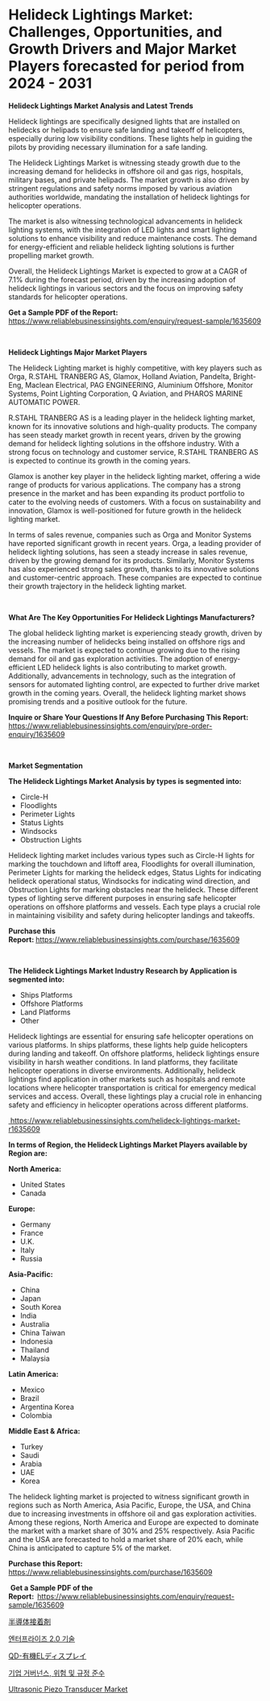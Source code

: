 <p><h1>Helideck Lightings Market: Challenges, Opportunities, and Growth Drivers and Major Market Players forecasted for period from 2024 - 2031</h1></p><p><strong>Helideck Lightings Market Analysis and Latest Trends</strong></p>
<p><p>Helideck lightings are specifically designed lights that are installed on helidecks or helipads to ensure safe landing and takeoff of helicopters, especially during low visibility conditions. These lights help in guiding the pilots by providing necessary illumination for a safe landing.</p><p>The Helideck Lightings Market is witnessing steady growth due to the increasing demand for helidecks in offshore oil and gas rigs, hospitals, military bases, and private helipads. The market growth is also driven by stringent regulations and safety norms imposed by various aviation authorities worldwide, mandating the installation of helideck lightings for helicopter operations.</p><p>The market is also witnessing technological advancements in helideck lighting systems, with the integration of LED lights and smart lighting solutions to enhance visibility and reduce maintenance costs. The demand for energy-efficient and reliable helideck lighting solutions is further propelling market growth.</p><p>Overall, the Helideck Lightings Market is expected to grow at a CAGR of 7.1% during the forecast period, driven by the increasing adoption of helideck lightings in various sectors and the focus on improving safety standards for helicopter operations.</p></p>
<p><strong>Get a Sample PDF of the Report:&nbsp;</strong> <a href="https://www.reliablebusinessinsights.com/enquiry/request-sample/1635609">https://www.reliablebusinessinsights.com/enquiry/request-sample/1635609</a></p>
<p>&nbsp;</p>
<p><strong>Helideck Lightings Major Market Players</strong></p>
<p><p>The Helideck Lighting market is highly competitive, with key players such as Orga, R.STAHL TRANBERG AS, Glamox, Holland Aviation, Pandelta, Bright-Eng, Maclean Electrical, PAG ENGINEERING, Aluminium Offshore, Monitor Systems, Point Lighting Corporation, Q Aviation, and PHAROS MARINE AUTOMATIC POWER.</p><p>R.STAHL TRANBERG AS is a leading player in the helideck lighting market, known for its innovative solutions and high-quality products. The company has seen steady market growth in recent years, driven by the growing demand for helideck lighting solutions in the offshore industry. With a strong focus on technology and customer service, R.STAHL TRANBERG AS is expected to continue its growth in the coming years.</p><p>Glamox is another key player in the helideck lighting market, offering a wide range of products for various applications. The company has a strong presence in the market and has been expanding its product portfolio to cater to the evolving needs of customers. With a focus on sustainability and innovation, Glamox is well-positioned for future growth in the helideck lighting market.</p><p>In terms of sales revenue, companies such as Orga and Monitor Systems have reported significant growth in recent years. Orga, a leading provider of helideck lighting solutions, has seen a steady increase in sales revenue, driven by the growing demand for its products. Similarly, Monitor Systems has also experienced strong sales growth, thanks to its innovative solutions and customer-centric approach. These companies are expected to continue their growth trajectory in the helideck lighting market.</p></p>
<p>&nbsp;</p>
<p><strong>What Are The Key Opportunities For Helideck Lightings Manufacturers?</strong></p>
<p><p>The global helideck lighting market is experiencing steady growth, driven by the increasing number of helidecks being installed on offshore rigs and vessels. The market is expected to continue growing due to the rising demand for oil and gas exploration activities. The adoption of energy-efficient LED helideck lights is also contributing to market growth. Additionally, advancements in technology, such as the integration of sensors for automated lighting control, are expected to further drive market growth in the coming years. Overall, the helideck lighting market shows promising trends and a positive outlook for the future.</p></p>
<p><strong>Inquire or Share Your Questions If Any Before Purchasing This Report:</strong> <a href="https://www.reliablebusinessinsights.com/enquiry/pre-order-enquiry/1635609">https://www.reliablebusinessinsights.com/enquiry/pre-order-enquiry/1635609</a></p>
<p>&nbsp;</p>
<p><strong>Market Segmentation</strong></p>
<p><strong>The Helideck Lightings Market Analysis by types is segmented into:</strong></p>
<p><ul><li>Circle-H</li><li>Floodlights</li><li>Perimeter Lights</li><li>Status Lights</li><li>Windsocks</li><li>Obstruction Lights</li></ul></p>
<p><p>Helideck lighting market includes various types such as Circle-H lights for marking the touchdown and liftoff area, Floodlights for overall illumination, Perimeter Lights for marking the helideck edges, Status Lights for indicating helideck operational status, Windsocks for indicating wind direction, and Obstruction Lights for marking obstacles near the helideck. These different types of lighting serve different purposes in ensuring safe helicopter operations on offshore platforms and vessels. Each type plays a crucial role in maintaining visibility and safety during helicopter landings and takeoffs.</p></p>
<p><strong>Purchase this Report:&nbsp;</strong><a href="https://www.reliablebusinessinsights.com/purchase/1635609">https://www.reliablebusinessinsights.com/purchase/1635609</a></p>
<p>&nbsp;</p>
<p><strong>The Helideck Lightings Market Industry Research by Application is segmented into:</strong></p>
<p><ul><li>Ships Platforms</li><li>Offshore Platforms</li><li>Land Platforms</li><li>Other</li></ul></p>
<p><p>Helideck lightings are essential for ensuring safe helicopter operations on various platforms. In ships platforms, these lights help guide helicopters during landing and takeoff. On offshore platforms, helideck lightings ensure visibility in harsh weather conditions. In land platforms, they facilitate helicopter operations in diverse environments. Additionally, helideck lightings find application in other markets such as hospitals and remote locations where helicopter transportation is critical for emergency medical services and access. Overall, these lightings play a crucial role in enhancing safety and efficiency in helicopter operations across different platforms.</p></p>
<p><a href="https://www.reliablebusinessinsights.com/helideck-lightings-market-r1635609">&nbsp;https://www.reliablebusinessinsights.com/helideck-lightings-market-r1635609</a></p>
<p><strong>In terms of Region, the Helideck Lightings Market Players available by Region are:</strong></p>
<p>
    <p> <strong> North America: </strong>
        <ul>
            <li>United States</li>
            <li>Canada</li>
        </ul>
        </p> 
    <p> <strong> Europe: </strong>
        <ul>
            <li>Germany</li>
            <li>France</li>
            <li>U.K.</li>
            <li>Italy</li>
            <li>Russia</li>
        </ul>
        </p> 
    <p> <strong> Asia-Pacific: </strong>
        <ul>
            <li>China</li>
            <li>Japan</li>
            <li>South Korea</li>
            <li>India</li>
            <li>Australia</li>
            <li>China Taiwan</li>
            <li>Indonesia</li>
            <li>Thailand</li>
            <li>Malaysia</li>
        </ul>
        </p> 
    <p> <strong> Latin America: </strong>
        <ul>
            <li>Mexico</li>
            <li>Brazil</li>
            <li>Argentina Korea</li>
            <li>Colombia</li>
        </ul>
        </p> 
    <p> <strong> Middle East & Africa: </strong>
        <ul>
            <li>Turkey</li>
            <li>Saudi</li>
            <li>Arabia</li>
            <li>UAE</li>
            <li>Korea</li>
        </ul>
    </p>
    </p>
<p><p>The helideck lighting market is projected to witness significant growth in regions such as North America, Asia Pacific, Europe, the USA, and China due to increasing investments in offshore oil and gas exploration activities. Among these regions, North America and Europe are expected to dominate the market with a market share of 30% and 25% respectively. Asia Pacific and the USA are forecasted to hold a market share of 20% each, while China is anticipated to capture 5% of the market.</p></p>
<p><strong>Purchase this Report: </strong><a href="https://www.reliablebusinessinsights.com/purchase/1635609">https://www.reliablebusinessinsights.com/purchase/1635609</a></p>
<p>&nbsp;<strong>Get a Sample PDF of the Report:&nbsp;&nbsp;</strong><a href="https://www.reliablebusinessinsights.com/enquiry/request-sample/1635609">https://www.reliablebusinessinsights.com/enquiry/request-sample/1635609</a></p>
<p><strong></strong></p>
<p><p><a href="https://github.com/schmahlson/Market-Research-Report-List-2/blob/main/467301592061.md">半導体接着剤</a></p><p><a href="https://github.com/mpodehpw07370073/Market-Research-Report-List-2/blob/main/160626784005.md">엔터프라이즈 2.0 기술</a></p><p><a href="https://github.com/roulaayoub-saad/Market-Research-Report-List-1/blob/main/394122992060.md">QD-有機ELディスプレイ</a></p><p><a href="https://github.com/TobyKub4685/Market-Research-Report-List-1/blob/main/247740684006.md">기업 거버넌스, 위험 및 규정 준수</a></p><p><a href="https://issuu.com/reportprime-2/docs/ultrasonic-piezo-transducer-market-size-2030.pptx">Ultrasonic Piezo Transducer Market</a></p></p>